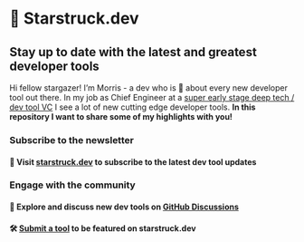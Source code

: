 # 🤩 Starstruck.dev
## Stay up to date with the latest and greatest developer tools

Hi fellow stargazer! I’m Morris - a dev who is 🤩 about every new developer tool out there. In my job as Chief Engineer at a [super early stage deep tech / dev tool VC](https://lunar.vc/) I see a lot of new cutting edge developer tools. **In this repository I want to share some of my highlights with you!**
### Subscribe to the newsletter
#### 📧 Visit [starstruck.dev](https://starstruck.dev) to subscribe to the latest dev tool updates

### Engage with the community
#### 👀 Explore and discuss new dev tools on [GitHub Discussions](https://github.com/morrisclay/starstruck.dev/discussions)
#### 🛠️ [Submit a tool](https://github.com/morrisclay/starstruck.dev/issues/new/choose) to be featured on starstruck.dev




